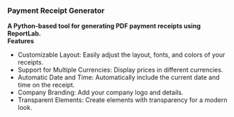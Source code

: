 ### Payment Receipt Generator
**A Python-based tool for generating PDF payment receipts using ReportLab.**<br>
**Features**
- Customizable Layout: Easily adjust the layout, fonts, and colors of your receipts.
- Support for Multiple Currencies: Display prices in different currencies.
- Automatic Date and Time: Automatically include the current date and time on the receipt.
- Company Branding: Add your company logo and details.
- Transparent Elements: Create elements with transparency for a modern look.
